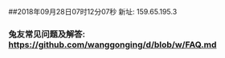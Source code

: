 ##2018年09月28日07时12分07秒 新址: 159.65.195.3
### 兔友常见问题及解答: https://github.com/wanggonging/d/blob/w/FAQ.md
